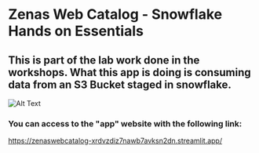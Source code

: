 # Zenas Web Catalog - Snowflake Hands on Essentials

## This is part of the lab work done in the workshops. What this app is doing is consuming data from an S3 Bucket staged in snowflake. 

![Alt Text](https://learn.snowflake.com/assets/courseware/v1/87352cdd7cbdc5ca83e927abb8c1714d/asset-v1:snowflake+ESS-DLKW+A+type@asset+block/GIF_DLKW_061.gif)





### You can access to the "app" website with the following link:

https://zenaswebcatalog-xrdvzdiz7nawb7avksn2dn.streamlit.app/
